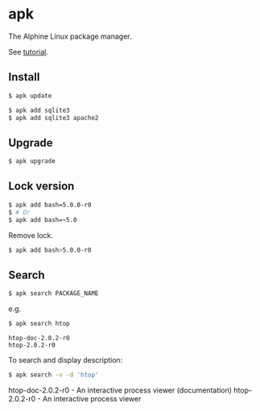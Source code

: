# apk

The Alphine Linux package manager.

See [tutorial](https://www.cyberciti.biz/faq/10-alpine-linux-apk-command-examples/).

## Install

```sh
$ apk update
```

```sh
$ apk add sqlite3
$ apk add sqlite3 apache2
```

## Upgrade

```sh
$ apk upgrade
```


## Lock version

```sh
$ apk add bash=5.0.0-r0
$ # Or
$ apk add bash=~5.0
```

Remove lock.

```sh
$ apk add bash>5.0.0-r0
```

## Search

```sh
$ apk search PACKAGE_NAME
```

e.g.

```sh
$ apk search htop
```
```
htop-doc-2.0.2-r0
htop-2.0.2-r0
```

To search and display description:

```sh
$ apk search -v -d 'htop'
```
htop-doc-2.0.2-r0 - An interactive process viewer (documentation)
htop-2.0.2-r0 - An interactive process viewer
```
